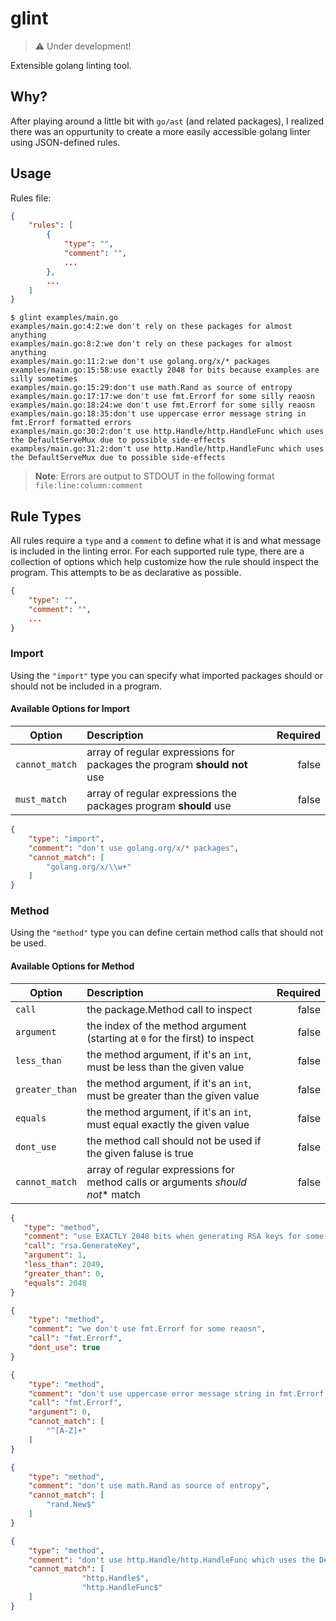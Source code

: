 # glint

> ⚠️ Under development!

Extensible golang linting tool.

## Why?

After playing around a little bit with `go/ast` (and related packages), I realized there was an oppurtunity to create a more easily accessible golang linter using JSON-defined rules.

## Usage

Rules file:

```json
{
    "rules": [
        {
            "type": "",
            "comment": "",
            ...
        },
        ...
    ]
}
```

```console
$ glint examples/main.go
examples/main.go:4:2:we don't rely on these packages for almost anything
examples/main.go:8:2:we don't rely on these packages for almost anything
examples/main.go:11:2:we don't use golang.org/x/* packages
examples/main.go:15:58:use exactly 2048 for bits because examples are silly sometimes
examples/main.go:15:29:don't use math.Rand as source of entropy
examples/main.go:17:17:we don't use fmt.Errorf for some silly reaosn
examples/main.go:18:24:we don't use fmt.Errorf for some silly reaosn
examples/main.go:18:35:don't use uppercase error message string in fmt.Errorf formatted errors
examples/main.go:30:2:don't use http.Handle/http.HandleFunc which uses the DefaultServeMux due to possible side-effects
examples/main.go:31:2:don't use http.Handle/http.HandleFunc which uses the DefaultServeMux due to possible side-effects
```

> **Note**: Errors are output to STDOUT in the following format `file:line:column:comment`

## Rule Types

All rules require a `type` and a `comment` to define what it is and what message is included in the linting error. For each supported rule type, there are a collection of options which help customize how the rule should inspect the program. This attempts to be as declarative as possible.

```json
{
    "type": "",
    "comment": "",
    ...
}
```

### Import

Using the `"import"` type you can specify what imported packages should or should not be included in a program.

#### Available Options for Import

| Option        | Description                                             | Required  |
| ------------- |:--------------------------------------------------------|----------:|
| `cannot_match`| array of regular expressions for packages the program **should not** use | false     |
| `must_match`  | array of regular expressions the packages program **should** use     | false     |

```json
{
    "type": "import",
    "comment": "don't use golang.org/x/* packages",
    "cannot_match": [
        "golang.org/x/\\w+"
    ]
}
```

### Method

Using the `"method"` type you can define certain method calls that should not be used.

#### Available Options for Method

| Option           | Description                                                                    | Required  |
| ---------------- |:-------------------------------------------------------------------------------|----------:|
| `call`           | the package.Method call to inspect                                             | false     |
| `argument`       | the index of the method argument (starting at `0` for the first) to inspect    | false     |
| `less_than`      | the method argument, if it's an `int`, must be less than the given value       | false     |
| `greater_than`   | the method argument, if it's an `int`, must be greater than the given value    | false     |
| `equals`         | the method argument, if it's an `int`, must equal exactly the given value      | false     |
| `dont_use`       | the method call should not be used if the given faluse is true                 | false     |
| `cannot_match`   | array of regular expressions for method calls or arguments *should not** match | false     |

```json
{
   "type": "method",
   "comment": "use EXACTLY 2048 bits when generating RSA keys for some reason",
   "call": "rsa.GenerateKey",
   "argument": 1,
   "less_than": 2049,
   "greater_than": 0,
   "equals": 2048
}
```

```json
{
    "type": "method",
    "comment": "we don't use fmt.Errorf for some reaosn",
    "call": "fmt.Errorf",
    "dont_use": true
}
```

```json
{
    "type": "method",
    "comment": "don't use uppercase error message string in fmt.Errorf formatted errors for some reason",
    "call": "fmt.Errorf",
    "argument": 0,
    "cannot_match": [
        "^[A-Z]+"
    ]
}
```

```json
{
    "type": "method",
    "comment": "don't use math.Rand as source of entropy",
    "cannot_match": [
        "rand.New$"
    ]
}
```

```json
{
    "type": "method",
    "comment": "don't use http.Handle/http.HandleFunc which uses the DefaultServeMux due to possible side-effects",
    "cannot_match": [
                "http.Handle$",
                "http.HandleFunc$"
    ]
}
```
